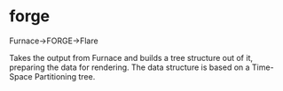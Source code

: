 forge
=====

Furnace->FORGE->Flare

Takes the output from Furnace and builds a tree structure out of it, preparing the data for rendering. The data structure is based on a Time-Space Partitioning tree.
